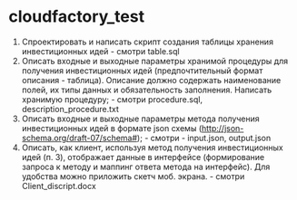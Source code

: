 # cloudfactory_test
1. Спроектировать и написать скрипт создания таблицы хранения инвестиционных идей - смотри table.sql
2. Описать входные и выходные параметры хранимой процедуры для получения инвестиционных идей (предпочтительный формат описания - таблица). Описание должно содержать наименование полей, их типы данных и обязательность заполнения. Написать хранимую процедуру; - смотри procedure.sql, description_procedure.txt
3. Описать входные и выходные параметры метода получения инвестиционных идей в формате json схемы (http://json-schema.org/draft-07/schema#); - смотри - input.json, output.json
4. Описать, как клиент, используя метод получения инвестиционных идей (п. 3), отображает данные в интерфейсе (формирование запроса к методу и маппинг ответа метода на интерфейс). Для удобства можно приложить скетч моб. экрана. - смотри Client_discript.docx
